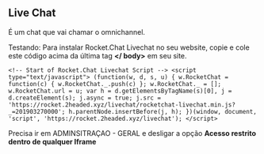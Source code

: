 ## Live Chat

É um chat que vai chamar o omnichannel.

Testando:
Para instalar Rocket.Chat Livechat no seu website, copie e cole este código acima da última tag **</ body>** em seu site.

```
<!-- Start of Rocket.Chat Livechat Script --> <script type="text/javascript"> (function(w, d, s, u) { w.RocketChat = function(c) { w.RocketChat._.push(c) }; w.RocketChat._ = []; w.RocketChat.url = u; var h = d.getElementsByTagName(s)[0], j = d.createElement(s); j.async = true; j.src = 'https://rocket.2headed.xyz/livechat/rocketchat-livechat.min.js?_=201903270000'; h.parentNode.insertBefore(j, h); })(window, document, 'script', 'https://rocket.2headed.xyz/livechat'); </script>
```


Precisa ir em ADMINSITRAÇAO - GERAL e 
desligar a opção **Acesso restrito dentro de qualquer Iframe**
  